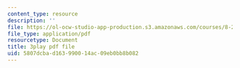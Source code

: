 ```yaml
---
content_type: resource
description: ''
file: https://ol-ocw-studio-app-production.s3.amazonaws.com/courses/8-20-introduction-to-special-relativity-january-iap-2021/5807dcbad163990014ac09eb0bb8b082_mBGJOLE7ZUg.pdf
file_type: application/pdf
resourcetype: Document
title: 3play pdf file
uid: 5807dcba-d163-9900-14ac-09eb0bb8b082
---
```

